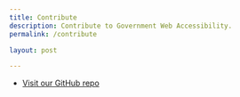 ```yaml
---
title: Contribute
description: Contribute to Government Web Accessibility.
permalink: /contribute

layout: post

---
```


* [Visit our GitHub repo](https://github.com/govthinktank/accessibility)